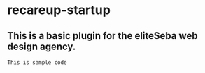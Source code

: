 # recareup-startup

## This is a basic plugin for the eliteSeba web design agency.

```
This is sample code
```
